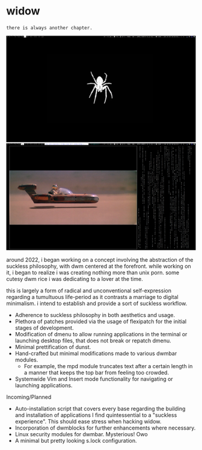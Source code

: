 # widow

```
there is always another chapter. 
```
![widow](https://github.com/seraphgrid/widow/blob/main/widow.png)
![widow1](https://github.com/seraphgrid/widow/blob/main/widow1.png)

around 2022, i began working on a concept involving the abstraction of the suckless philosophy, with dwm centered at the forefront. while working on it, i began to realize i was creating nothing more than unix porn. some cutesy dwm rice i was dedicating to a lover at the time.

this is largely a form of radical and unconventional self-expression regarding a tumultuous life-period as it contrasts a marriage to digital minimalism. i intend to establish and provide a sort of suckless workflow. 

* Adherence to suckless philosophy in both aesthetics and usage.
* Plethora of patches provided via the usage of flexipatch for the initial stages of development.
* Modification of dmenu to allow running applications in the terminal or launching desktop files, that does not break or repatch dmenu.
* Minimal prettification of dunst. 
* Hand-crafted but minimal modifications made to various dwmbar modules.
  * For example, the mpd module truncates text after a certain length in a manner that keeps the top bar from feeling too crowded.  
* Systemwide Vim and Insert mode functionality for navigating or launching applications.


Incoming/Planned

* Auto-installation script that covers every base regarding the building and installation of applications I find quintessential to a "suckless experience". This should ease stress when hacking widow.
* Incorporation of dwmblocks for further enhancements where necessary.
* Linux security modules for dwmbar. Mysterious! Owo
* A minimal but pretty looking s.lock configuration.

